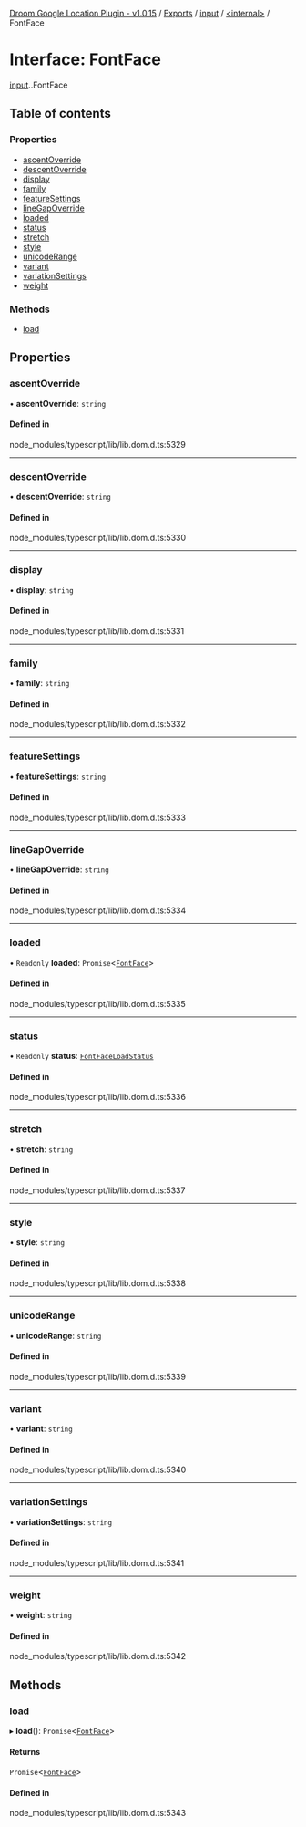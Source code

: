 [Droom Google Location Plugin - v1.0.15](../README.md) / [Exports](../modules.md) / [input](../modules/input.md) / [<internal\>](../modules/input._internal_.md) / FontFace

# Interface: FontFace

[input](../modules/input.md).[<internal>](../modules/input._internal_.md).FontFace

## Table of contents

### Properties

- [ascentOverride](input._internal_.FontFace.md#ascentoverride)
- [descentOverride](input._internal_.FontFace.md#descentoverride)
- [display](input._internal_.FontFace.md#display)
- [family](input._internal_.FontFace.md#family)
- [featureSettings](input._internal_.FontFace.md#featuresettings)
- [lineGapOverride](input._internal_.FontFace.md#linegapoverride)
- [loaded](input._internal_.FontFace.md#loaded)
- [status](input._internal_.FontFace.md#status)
- [stretch](input._internal_.FontFace.md#stretch)
- [style](input._internal_.FontFace.md#style)
- [unicodeRange](input._internal_.FontFace.md#unicoderange)
- [variant](input._internal_.FontFace.md#variant)
- [variationSettings](input._internal_.FontFace.md#variationsettings)
- [weight](input._internal_.FontFace.md#weight)

### Methods

- [load](input._internal_.FontFace.md#load)

## Properties

### ascentOverride

• **ascentOverride**: `string`

#### Defined in

node_modules/typescript/lib/lib.dom.d.ts:5329

___

### descentOverride

• **descentOverride**: `string`

#### Defined in

node_modules/typescript/lib/lib.dom.d.ts:5330

___

### display

• **display**: `string`

#### Defined in

node_modules/typescript/lib/lib.dom.d.ts:5331

___

### family

• **family**: `string`

#### Defined in

node_modules/typescript/lib/lib.dom.d.ts:5332

___

### featureSettings

• **featureSettings**: `string`

#### Defined in

node_modules/typescript/lib/lib.dom.d.ts:5333

___

### lineGapOverride

• **lineGapOverride**: `string`

#### Defined in

node_modules/typescript/lib/lib.dom.d.ts:5334

___

### loaded

• `Readonly` **loaded**: `Promise`<[`FontFace`](../modules/input._internal_.md#fontface)\>

#### Defined in

node_modules/typescript/lib/lib.dom.d.ts:5335

___

### status

• `Readonly` **status**: [`FontFaceLoadStatus`](../modules/input._internal_.md#fontfaceloadstatus)

#### Defined in

node_modules/typescript/lib/lib.dom.d.ts:5336

___

### stretch

• **stretch**: `string`

#### Defined in

node_modules/typescript/lib/lib.dom.d.ts:5337

___

### style

• **style**: `string`

#### Defined in

node_modules/typescript/lib/lib.dom.d.ts:5338

___

### unicodeRange

• **unicodeRange**: `string`

#### Defined in

node_modules/typescript/lib/lib.dom.d.ts:5339

___

### variant

• **variant**: `string`

#### Defined in

node_modules/typescript/lib/lib.dom.d.ts:5340

___

### variationSettings

• **variationSettings**: `string`

#### Defined in

node_modules/typescript/lib/lib.dom.d.ts:5341

___

### weight

• **weight**: `string`

#### Defined in

node_modules/typescript/lib/lib.dom.d.ts:5342

## Methods

### load

▸ **load**(): `Promise`<[`FontFace`](../modules/input._internal_.md#fontface)\>

#### Returns

`Promise`<[`FontFace`](../modules/input._internal_.md#fontface)\>

#### Defined in

node_modules/typescript/lib/lib.dom.d.ts:5343
